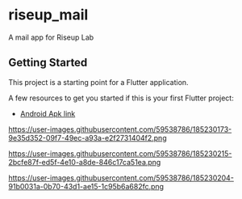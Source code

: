 # riseup_mail

A mail app for Riseup Lab 

## Getting Started

This project is a starting point for a Flutter application.

A few resources to get you started if this is your first Flutter project:

- [Android Apk link](https://we.tl/t-KVatQ49Mtk)



https://user-images.githubusercontent.com/59538786/185230173-9e35d352-09f7-49ec-a93a-e2f2731404f2.png

https://user-images.githubusercontent.com/59538786/185230215-2bcfe87f-ed5f-4e10-a8de-846c17ca51ea.png

https://user-images.githubusercontent.com/59538786/185230204-91b0031a-0b70-43d1-ae15-1c95b6a682fc.png
